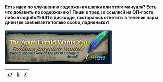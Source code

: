 #### Есть идеи по улучшению содержания шапки или этого мануала? Есть что добавить по содержанию? Пиши в тред со ссылкой на ОП-посте, либо incognito#9641 в дискорде, постараюсь ответить в течение пары дней (не заёбывайте только особо, ладненько?)

![](pics/tahwy.png)

|[↩️](header.md)|[♿](perekat.md)|[⚡](https://2ch.hk/vg/res/44098823.html)|
|:---:|:---:|:---:|
